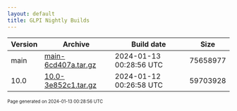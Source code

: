 ```yaml
---
layout: default
title: GLPI Nightly Builds
---
```


Version|Archive|Build date|Size
---|---|---|---
main|[main-6cd407a.tar.gz](main-6cd407a.tar.gz)|2024-01-13 00:28:56 UTC|75658977
10.0|[10.0-3e852c1.tar.gz](10.0-3e852c1.tar.gz)|2024-01-12 00:26:58 UTC|59703928

<font size="1">Page generated on 2024-01-13 00:28:56 UTC</font>
